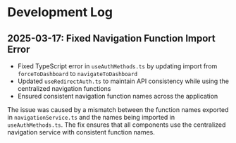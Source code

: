 
# Development Log

## 2025-03-17: Fixed Navigation Function Import Error

- Fixed TypeScript error in `useAuthMethods.ts` by updating import from `forceToDashboard` to `navigateToDashboard`
- Updated `useRedirectAuth.ts` to maintain API consistency while using the centralized navigation functions
- Ensured consistent navigation function names across the application

The issue was caused by a mismatch between the function names exported in `navigationService.ts` and the names being imported in `useAuthMethods.ts`. The fix ensures that all components use the centralized navigation service with consistent function names.
